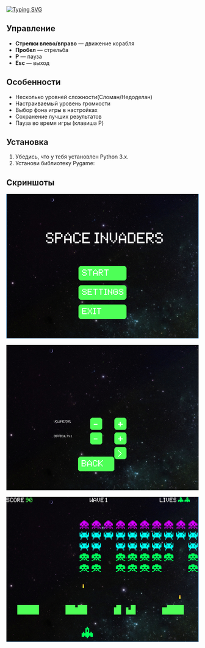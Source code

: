 [![Typing SVG](https://readme-typing-svg.demolab.com/?lines=This+is+GOOD+Space+Invaders)](https://git.io/typing-svg)


## Управление
- **Стрелки влево/вправо** — движение корабля
- **Пробел** — стрельба
- **P** — пауза
- **Esc** — выход


## Особенности
- Несколько уровней сложности(Сломан/Недоделан)
- Настраиваемый уровень громкости
- Выбор фона игры в настройках
- Сохранение лучших результатов
- Пауза во время игры (клавиша P)

## Установка
1. Убедись, что у тебя установлен Python 3.x.
2. Установи библиотеку Pygame:


## Скриншоты
![Скриншот игры](images/screenshot.png)

![Скриншот игры](images/screenshot1.png)

![Скриншот игры](images/screenshot2.png)
